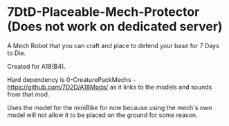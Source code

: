 # 7DtD-Placeable-Mech-Protector (Does not work on dedicated server)
A Mech Robot that you can craft and place to defend your base for 7 Days to Die. 

Created for A18(B4). 

Hard dependency is 0-CreaturePackMechs - https://github.com/7D2D/A18Mods/
as it links to the models and sounds from that mod.

Uses the model for the miniBike for now because using the mech's own model will not allow it to be placed on the ground for some reason.

